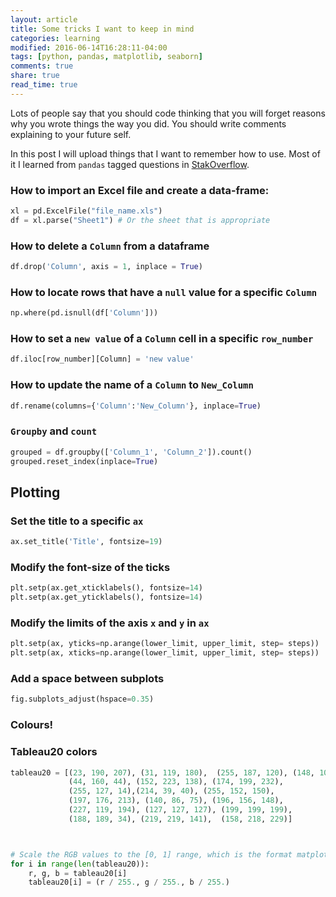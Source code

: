 ```yaml
---
layout: article
title: Some tricks I want to keep in mind
categories: learning
modified: 2016-06-14T16:28:11-04:00
tags: [python, pandas, matplotlib, seaborn]
comments: true
share: true
read_time: true
---
```


Lots of people say that you should code thinking that you will forget reasons why you wrote things the way you did. You should write comments explaining to your future self.

In this post I will upload things that I want to remember how to use. Most of it I learned from `pandas` tagged questions in
[StakOverflow](https://stackoverflow.com/questions/tagged/pandas).



### How to import an Excel file and create a data-frame:

```python
xl = pd.ExcelFile("file_name.xls")
df = xl.parse("Sheet1") # Or the sheet that is appropriate
```

### How to delete a `Column` from a dataframe

```python
df.drop('Column', axis = 1, inplace = True)
```

### How to locate rows that have a `null` value for a specific `Column`

```python
np.where(pd.isnull(df['Column']))
```

### How to set a `new value` of a `Column` cell in a specific `row_number`

```python
df.iloc[row_number][Column] = 'new value'
```

### How to update the name of a `Column` to `New_Column`

```python
df.rename(columns={'Column':'New_Column'}, inplace=True)
```

### `Groupby` and `count`

```python
grouped = df.groupby(['Column_1', 'Column_2']).count()
grouped.reset_index(inplace=True)
```


## Plotting

### Set the title to a specific `ax`

```python
ax.set_title('Title', fontsize=19)
```
### Modify the font-size of the ticks

```python
plt.setp(ax.get_xticklabels(), fontsize=14)
plt.setp(ax.get_yticklabels(), fontsize=14)
```

### Modify the limits of the axis `x` and `y` in `ax`
```python
plt.setp(ax, yticks=np.arange(lower_limit, upper_limit, step= steps))
plt.setp(ax, xticks=np.arange(lower_limit, upper_limit, step= steps))
```

### Add a space between subplots
```python
fig.subplots_adjust(hspace=0.35)
```


### Colours!


### Tableau20 colors

```python
tableau20 = [(23, 190, 207), (31, 119, 180),  (255, 187, 120), (148, 103, 189),
             (44, 160, 44), (152, 223, 138), (174, 199, 232),
             (255, 127, 14),(214, 39, 40), (255, 152, 150),    
             (197, 176, 213), (140, 86, 75), (196, 156, 148),  
             (227, 119, 194), (127, 127, 127), (199, 199, 199),    
             (188, 189, 34), (219, 219, 141),  (158, 218, 229)]    



# Scale the RGB values to the [0, 1] range, which is the format matplotlib accepts.    
for i in range(len(tableau20)):    
    r, g, b = tableau20[i]    
    tableau20[i] = (r / 255., g / 255., b / 255.)    
```
